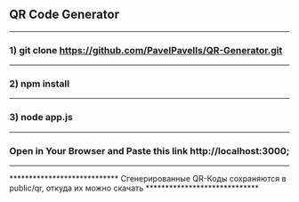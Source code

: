 ## QR Code Generator

-----------------------------------------

### 1) git clone https://github.com/PavelPavells/QR-Generator.git

-----------------------------------------

### 2) npm install

-----------------------------------------

### 3) node app.js

-----------------------------------------

### Open in Your Browser and Paste this link http://localhost:3000;

-----------------------------------------

**************************** Сгенерированные QR-Коды сохраняются в public/qr, откуда их можно скачать *****************************